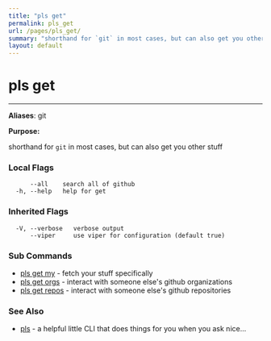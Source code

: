 ```yaml
---
title: "pls get"
permalink: pls_get
url: /pages/pls_get/
summary: "shorthand for `git` in most cases, but can also get you other stuff"
layout: default
---
```

# pls get 

---
**Aliases**: git

**Purpose:**

shorthand for `git` in most cases, but can also get you other stuff

### Local Flags

```
      --all    search all of github
  -h, --help   help for get
```

### Inherited Flags

```
  -V, --verbose   verbose output
      --viper     use viper for configuration (default true)
```
### Sub Commands

* [pls get my](/pages/pls_get_my/)	 - fetch your stuff specifically
* [pls get orgs](/pages/pls_get_orgs/)	 - interact with someone else's github organizations
* [pls get repos](/pages/pls_get_repos/)	 - interact with someone else's github repositories

### See Also

* [pls](/pages/pls/)	 - a helpful little CLI that does things for you when you ask nice...
